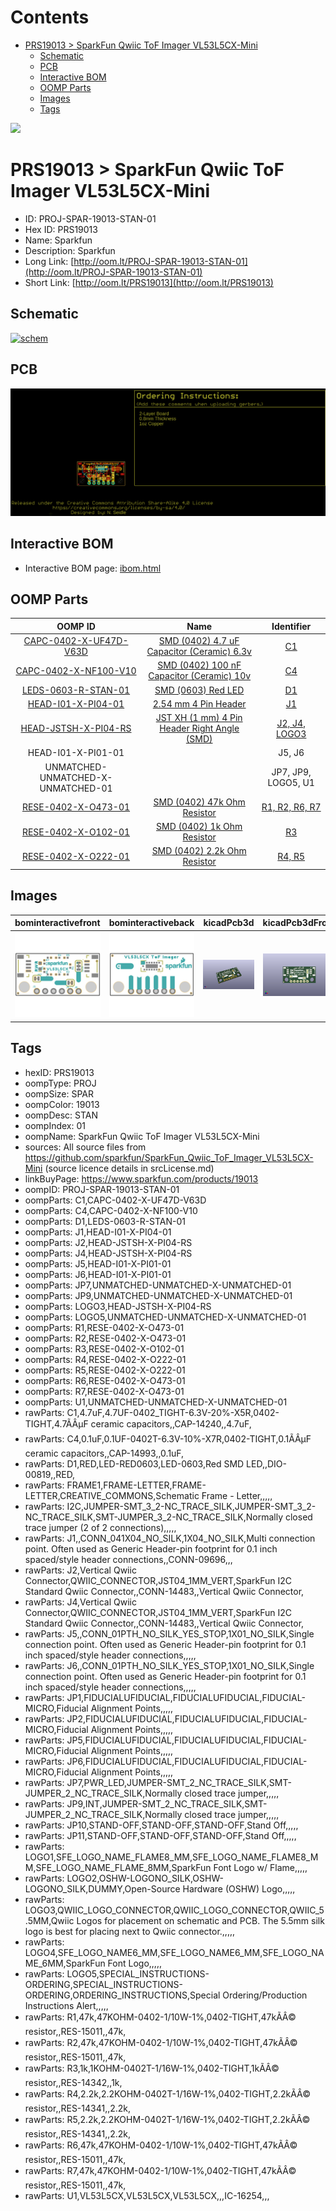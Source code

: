



Contents
========

* [PRS19013 > SparkFun Qwiic ToF Imager VL53L5CX-Mini](#prs19013--sparkfun-qwiic-tof-imager-vl53l5cx-mini)
	* [Schematic](#schematic)
	* [PCB](#pcb)
	* [Interactive BOM](#interactive-bom)
	* [OOMP Parts](#oomp-parts)
	* [Images](#images)
	* [Tags](#tags)
  
![][im]
# PRS19013 > SparkFun Qwiic ToF Imager VL53L5CX-Mini

- ID: PROJ-SPAR-19013-STAN-01
- Hex ID: PRS19013
- Name: Sparkfun
- Description: Sparkfun
- Long Link: [http://oom.lt/PROJ-SPAR-19013-STAN-01](http://oom.lt/PROJ-SPAR-19013-STAN-01)
- Short Link: [http://oom.lt/PRS19013](http://oom.lt/PRS19013)

## Schematic
  
[![schem](eagleSchemImage.png)](eagleSchemImage.png)
## PCB
  
[![pcb](eagleImage.png)](eagleImage.png)
## Interactive BOM

- Interactive BOM page: [ibom.html](https://htmlpreview.github.io/?https://github.com/oomlout/oomlout_OOMP_projects/blob/main/PROJ-SPAR-19013-STAN-01/kicad/bom/ibom.html)

## OOMP Parts
  

|OOMP ID|Name|Identifier|
| :---: | :---: | :---: |
|[CAPC-0402-X-UF47D-V63D](https://github.com/oomlout/oomlout_OOMP_parts/tree/main/CAPC-0402-X-UF47D-V63D/)|[SMD (0402) 4.7 uF Capacitor (Ceramic) 6.3v](https://github.com/oomlout/oomlout_OOMP_parts/tree/main/CAPC-0402-X-UF47D-V63D/)|[C1](https://github.com/oomlout/oomlout_OOMP_parts/tree/main/CAPC-0402-X-UF47D-V63D/)|
|[CAPC-0402-X-NF100-V10](https://github.com/oomlout/oomlout_OOMP_parts/tree/main/CAPC-0402-X-NF100-V10/)|[SMD (0402) 100 nF Capacitor (Ceramic) 10v](https://github.com/oomlout/oomlout_OOMP_parts/tree/main/CAPC-0402-X-NF100-V10/)|[C4](https://github.com/oomlout/oomlout_OOMP_parts/tree/main/CAPC-0402-X-NF100-V10/)|
|[LEDS-0603-R-STAN-01](https://github.com/oomlout/oomlout_OOMP_parts/tree/main/LEDS-0603-R-STAN-01/)|[SMD (0603) Red LED](https://github.com/oomlout/oomlout_OOMP_parts/tree/main/LEDS-0603-R-STAN-01/)|[D1](https://github.com/oomlout/oomlout_OOMP_parts/tree/main/LEDS-0603-R-STAN-01/)|
|[HEAD-I01-X-PI04-01](https://github.com/oomlout/oomlout_OOMP_parts/tree/main/HEAD-I01-X-PI04-01/)|[2.54 mm 4 Pin Header](https://github.com/oomlout/oomlout_OOMP_parts/tree/main/HEAD-I01-X-PI04-01/)|[J1](https://github.com/oomlout/oomlout_OOMP_parts/tree/main/HEAD-I01-X-PI04-01/)|
|[HEAD-JSTSH-X-PI04-RS](https://github.com/oomlout/oomlout_OOMP_parts/tree/main/HEAD-JSTSH-X-PI04-RS/)|[JST XH (1 mm) 4 Pin Header Right Angle (SMD)](https://github.com/oomlout/oomlout_OOMP_parts/tree/main/HEAD-JSTSH-X-PI04-RS/)|[J2, J4, LOGO3](https://github.com/oomlout/oomlout_OOMP_parts/tree/main/HEAD-JSTSH-X-PI04-RS/)|
|HEAD-I01-X-PI01-01||J5, J6|
|UNMATCHED-UNMATCHED-X-UNMATCHED-01||JP7, JP9, LOGO5, U1|
|[RESE-0402-X-O473-01](https://github.com/oomlout/oomlout_OOMP_parts/tree/main/RESE-0402-X-O473-01/)|[SMD (0402) 47k Ohm Resistor](https://github.com/oomlout/oomlout_OOMP_parts/tree/main/RESE-0402-X-O473-01/)|[R1, R2, R6, R7](https://github.com/oomlout/oomlout_OOMP_parts/tree/main/RESE-0402-X-O473-01/)|
|[RESE-0402-X-O102-01](https://github.com/oomlout/oomlout_OOMP_parts/tree/main/RESE-0402-X-O102-01/)|[SMD (0402) 1k Ohm Resistor](https://github.com/oomlout/oomlout_OOMP_parts/tree/main/RESE-0402-X-O102-01/)|[R3](https://github.com/oomlout/oomlout_OOMP_parts/tree/main/RESE-0402-X-O102-01/)|
|[RESE-0402-X-O222-01](https://github.com/oomlout/oomlout_OOMP_parts/tree/main/RESE-0402-X-O222-01/)|[SMD (0402) 2.2k Ohm Resistor](https://github.com/oomlout/oomlout_OOMP_parts/tree/main/RESE-0402-X-O222-01/)|[R4, R5](https://github.com/oomlout/oomlout_OOMP_parts/tree/main/RESE-0402-X-O222-01/)|

## Images
  
  

|bominteractivefront|bominteractiveback|kicadPcb3d|kicadPcb3dFront|kicadPcb3dBack|eagleImage|eagleSchemImage|pcbdraw|pcbdrawback|
| :---: | :---: | :---: | :---: | :---: | :---: | :---: | :---: | :---: |
|[![bominteractivefront](bomFront_140.png)](bomFront.png)|[![bominteractiveback](bomBack_140.png)](bomBack.png)|[![kicadPcb3d](kicadPcb3d_140.png)](kicadPcb3d.png)|[![kicadPcb3dFront](kicadPcb3dFront_140.png)](kicadPcb3dFront.png)|[![kicadPcb3dBack](kicadPcb3dBack_140.png)](kicadPcb3dBack.png)|[![eagleImage](eagleImage_140.png)](eagleImage.png)|[![eagleSchemImage](eagleSchemImage_140.png)](eagleSchemImage.png)|[![pcbdraw](pcbdraw_140.png)](pcbdraw.png)|[![pcbdrawback](pcbdrawBack_140.png)](pcbdrawBack.png)|

## Tags

- hexID: PRS19013
- oompType: PROJ
- oompSize: SPAR
- oompColor: 19013
- oompDesc: STAN
- oompIndex: 01
- oompName: SparkFun Qwiic ToF Imager VL53L5CX-Mini
- sources: All source files from https://github.com/sparkfun/SparkFun_Qwiic_ToF_Imager_VL53L5CX-Mini (source licence details in srcLicense.md)
- linkBuyPage: https://www.sparkfun.com/products/19013
- oompID: PROJ-SPAR-19013-STAN-01
- oompParts: C1,CAPC-0402-X-UF47D-V63D
- oompParts: C4,CAPC-0402-X-NF100-V10
- oompParts: D1,LEDS-0603-R-STAN-01
- oompParts: J1,HEAD-I01-X-PI04-01
- oompParts: J2,HEAD-JSTSH-X-PI04-RS
- oompParts: J4,HEAD-JSTSH-X-PI04-RS
- oompParts: J5,HEAD-I01-X-PI01-01
- oompParts: J6,HEAD-I01-X-PI01-01
- oompParts: JP7,UNMATCHED-UNMATCHED-X-UNMATCHED-01
- oompParts: JP9,UNMATCHED-UNMATCHED-X-UNMATCHED-01
- oompParts: LOGO3,HEAD-JSTSH-X-PI04-RS
- oompParts: LOGO5,UNMATCHED-UNMATCHED-X-UNMATCHED-01
- oompParts: R1,RESE-0402-X-O473-01
- oompParts: R2,RESE-0402-X-O473-01
- oompParts: R3,RESE-0402-X-O102-01
- oompParts: R4,RESE-0402-X-O222-01
- oompParts: R5,RESE-0402-X-O222-01
- oompParts: R6,RESE-0402-X-O473-01
- oompParts: R7,RESE-0402-X-O473-01
- oompParts: U1,UNMATCHED-UNMATCHED-X-UNMATCHED-01
- rawParts: C1,4.7uF,4.7UF-0402_TIGHT-6.3V-20%-X5R,0402-TIGHT,4.7ÃÂµF ceramic capacitors,,CAP-14240,,4.7uF,
- rawParts: C4,0.1uF,0.1UF-0402T-6.3V-10%-X7R,0402-TIGHT,0.1ÃÂµF ceramic capacitors,,CAP-14993,,0.1uF,
- rawParts: D1,RED,LED-RED0603,LED-0603,Red SMD LED,,DIO-00819,,RED,
- rawParts: FRAME1,FRAME-LETTER,FRAME-LETTER,CREATIVE_COMMONS,Schematic Frame - Letter,,,,,
- rawParts: I2C,JUMPER-SMT_3_2-NC_TRACE_SILK,JUMPER-SMT_3_2-NC_TRACE_SILK,SMT-JUMPER_3_2-NC_TRACE_SILK,Normally closed trace jumper (2 of 2 connections),,,,,
- rawParts: J1,,CONN_041X04_NO_SILK,1X04_NO_SILK,Multi connection point. Often used as Generic Header-pin footprint for 0.1 inch spaced/style header connections,,CONN-09696,,,
- rawParts: J2,Vertical Qwiic Connector,QWIIC_CONNECTOR,JST04_1MM_VERT,SparkFun I2C Standard Qwiic Connector,,CONN-14483,,Vertical Qwiic Connector,
- rawParts: J4,Vertical Qwiic Connector,QWIIC_CONNECTOR,JST04_1MM_VERT,SparkFun I2C Standard Qwiic Connector,,CONN-14483,,Vertical Qwiic Connector,
- rawParts: J5,,CONN_01PTH_NO_SILK_YES_STOP,1X01_NO_SILK,Single connection point. Often used as Generic Header-pin footprint for 0.1 inch spaced/style header connections,,,,,
- rawParts: J6,,CONN_01PTH_NO_SILK_YES_STOP,1X01_NO_SILK,Single connection point. Often used as Generic Header-pin footprint for 0.1 inch spaced/style header connections,,,,,
- rawParts: JP1,FIDUCIALUFIDUCIAL,FIDUCIALUFIDUCIAL,FIDUCIAL-MICRO,Fiducial Alignment Points,,,,,
- rawParts: JP2,FIDUCIALUFIDUCIAL,FIDUCIALUFIDUCIAL,FIDUCIAL-MICRO,Fiducial Alignment Points,,,,,
- rawParts: JP5,FIDUCIALUFIDUCIAL,FIDUCIALUFIDUCIAL,FIDUCIAL-MICRO,Fiducial Alignment Points,,,,,
- rawParts: JP6,FIDUCIALUFIDUCIAL,FIDUCIALUFIDUCIAL,FIDUCIAL-MICRO,Fiducial Alignment Points,,,,,
- rawParts: JP7,PWR_LED,JUMPER-SMT_2_NC_TRACE_SILK,SMT-JUMPER_2_NC_TRACE_SILK,Normally closed trace jumper,,,,,
- rawParts: JP9,INT,JUMPER-SMT_2_NC_TRACE_SILK,SMT-JUMPER_2_NC_TRACE_SILK,Normally closed trace jumper,,,,,
- rawParts: JP10,STAND-OFF,STAND-OFF,STAND-OFF,Stand Off,,,,,
- rawParts: JP11,STAND-OFF,STAND-OFF,STAND-OFF,Stand Off,,,,,
- rawParts: LOGO1,SFE_LOGO_NAME_FLAME8_MM,SFE_LOGO_NAME_FLAME8_MM,SFE_LOGO_NAME_FLAME_8MM,SparkFun Font Logo w/ Flame,,,,,
- rawParts: LOGO2,OSHW-LOGONO_SILK,OSHW-LOGONO_SILK,DUMMY,Open-Source Hardware (OSHW) Logo,,,,,
- rawParts: LOGO3,QWIIC_LOGO_CONNECTOR,QWIIC_LOGO_CONNECTOR,QWIIC_5.5MM,Qwiic Logos for placement on schematic and PCB. The 5.5mm silk logo is best for placing next to Qwiic connector.,,,,,
- rawParts: LOGO4,SFE_LOGO_NAME6_MM,SFE_LOGO_NAME6_MM,SFE_LOGO_NAME_6MM,SparkFun Font Logo,,,,,
- rawParts: LOGO5,SPECIAL_INSTRUCTIONS-ORDERING,SPECIAL_INSTRUCTIONS-ORDERING,ORDERING_INSTRUCTIONS,Special Ordering/Production Instructions Alert,,,,,
- rawParts: R1,47k,47KOHM-0402-1/10W-1%,0402-TIGHT,47kÃÂ© resistor,,RES-15011,,47k,
- rawParts: R2,47k,47KOHM-0402-1/10W-1%,0402-TIGHT,47kÃÂ© resistor,,RES-15011,,47k,
- rawParts: R3,1k,1KOHM-0402T-1/16W-1%,0402-TIGHT,1kÃÂ© resistor,,RES-14342,,1k,
- rawParts: R4,2.2k,2.2KOHM-0402T-1/16W-1%,0402-TIGHT,2.2kÃÂ© resistor,,RES-14341,,2.2k,
- rawParts: R5,2.2k,2.2KOHM-0402T-1/16W-1%,0402-TIGHT,2.2kÃÂ© resistor,,RES-14341,,2.2k,
- rawParts: R6,47k,47KOHM-0402-1/10W-1%,0402-TIGHT,47kÃÂ© resistor,,RES-15011,,47k,
- rawParts: R7,47k,47KOHM-0402-1/10W-1%,0402-TIGHT,47kÃÂ© resistor,,RES-15011,,47k,
- rawParts: U1,VL53L5CX,VL53L5CX,VL53L5CX,,,IC-16254,,,



[im]: kicadPcb3d_450.png
